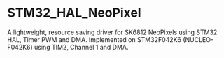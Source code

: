 # STM32_HAL_NeoPixel

A lightweight, resource saving driver for SK6812 NeoPixels using STM32 HAL, Timer PWM and DMA. Implemented on STM32F042K6 (NUCLEO-F042K6) using TIM2, Channel 1 and DMA.
